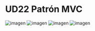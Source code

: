 # UD22 Patrón MVC

![imagen](https://user-images.githubusercontent.com/100615218/232224843-5e9d7a2e-9e4d-4c5b-ac75-b4b5d211d176.png)
![imagen](https://user-images.githubusercontent.com/100615218/232224879-03a903ed-fb8d-4e85-b3fb-acc44de8f35c.png)
![imagen](https://user-images.githubusercontent.com/100615218/232224908-fb089bfd-d75a-4783-b361-24e29d75d9c4.png)
![imagen](https://user-images.githubusercontent.com/100615218/232224931-e69042e8-6992-4563-9983-d37cf9dd173f.png)
